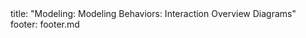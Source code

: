 <frontmatter>
title: "Modeling: Modeling Behaviors: Interaction Overview Diagrams"
footer: footer.md
</frontmatter>

<include src="navbar.md" boilerplate />

<include src="unit-inPage-asFlat.md" boilerplate />